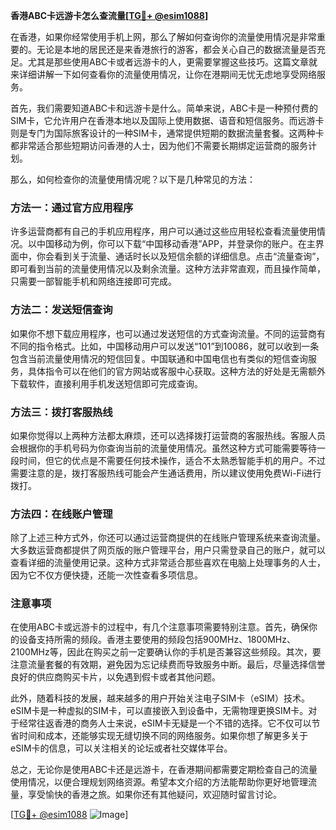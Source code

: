 **香港ABC卡远游卡怎么查流量[[TG💪+ @esim1088](https://t.me/s/esim1088)]**

在香港，如果你经常使用手机上网，那么了解如何查询你的流量使用情况是非常重要的。无论是本地的居民还是来香港旅行的游客，都会关心自己的数据流量是否充足。尤其是那些使用ABC卡或者远游卡的人，更需要掌握这些技巧。这篇文章就来详细讲解一下如何查看你的流量使用情况，让你在港期间无忧无虑地享受网络服务。

首先，我们需要知道ABC卡和远游卡是什么。简单来说，ABC卡是一种预付费的SIM卡，它允许用户在香港本地以及国际上使用数据、语音和短信服务。而远游卡则是专门为国际旅客设计的一种SIM卡，通常提供短期的数据流量套餐。这两种卡都非常适合那些短期访问香港的人士，因为他们不需要长期绑定运营商的服务计划。

那么，如何检查你的流量使用情况呢？以下是几种常见的方法：

### 方法一：通过官方应用程序

许多运营商都有自己的手机应用程序，用户可以通过这些应用轻松查看流量使用情况。以中国移动为例，你可以下载“中国移动香港”APP，并登录你的账户。在主界面中，你会看到关于流量、通话时长以及短信余额的详细信息。点击“流量查询”，即可看到当前的流量使用情况以及剩余流量。这种方法非常直观，而且操作简单，只需要一部智能手机和网络连接即可完成。

### 方法二：发送短信查询

如果你不想下载应用程序，也可以通过发送短信的方式查询流量。不同的运营商有不同的指令格式。比如，中国移动用户可以发送“101”到10086，就可以收到一条包含当前流量使用情况的短信回复。中国联通和中国电信也有类似的短信查询服务，具体指令可以在他们的官方网站或客服中心获取。这种方法的好处是无需额外下载软件，直接利用手机发送短信即可完成查询。

### 方法三：拨打客服热线

如果你觉得以上两种方法都太麻烦，还可以选择拨打运营商的客服热线。客服人员会根据你的手机号码为你查询当前的流量使用情况。虽然这种方式可能需要等待一段时间，但它的优点是不需要任何技术操作，适合不太熟悉智能手机的用户。不过需要注意的是，拨打客服热线可能会产生通话费用，所以建议使用免费Wi-Fi进行拨打。

### 方法四：在线账户管理

除了上述三种方式外，你还可以通过运营商提供的在线账户管理系统来查询流量。大多数运营商都提供了网页版的账户管理平台，用户只需登录自己的账户，就可以查看详细的流量使用记录。这种方式非常适合那些喜欢在电脑上处理事务的人士，因为它不仅方便快捷，还能一次性查看多项信息。

### 注意事项

在使用ABC卡或远游卡的过程中，有几个注意事项需要特别注意。首先，确保你的设备支持所需的频段。香港主要使用的频段包括900MHz、1800MHz、2100MHz等，因此在购买之前一定要确认你的手机是否兼容这些频段。其次，要注意流量套餐的有效期，避免因为忘记续费而导致服务中断。最后，尽量选择信誉良好的供应商购买卡片，以免遇到假卡或者其他问题。

此外，随着科技的发展，越来越多的用户开始关注电子SIM卡（eSIM）技术。eSIM卡是一种虚拟的SIM卡，可以直接嵌入到设备中，无需物理更换SIM卡。对于经常往返香港的商务人士来说，eSIM卡无疑是一个不错的选择。它不仅可以节省时间和成本，还能够实现无缝切换不同的网络服务。如果你想了解更多关于eSIM卡的信息，可以关注相关的论坛或者社交媒体平台。

总之，无论你是使用ABC卡还是远游卡，在香港期间都需要定期检查自己的流量使用情况，以便合理规划网络资源。希望本文介绍的方法能帮助你更好地管理流量，享受愉快的香港之旅。如果你还有其他疑问，欢迎随时留言讨论。

[[TG💪+ @esim1088](https://t.me/s/esim1088) ![Image](https://i.postimg.cc/4NQfJmqS/Snipaste-2025-05-13-00-14-12.png)]